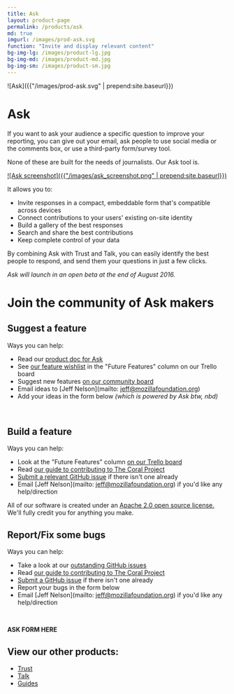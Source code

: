 ```yaml
---
title: Ask
layout: product-page
permalink: /products/ask
md: true
imgurl: /images/prod-ask.svg
function: "Invite and display relevant content"
bg-img-lg: /images/product-lg.jpg
bg-img-md: /images/product-md.jpg
bg-img-sm: /images/product-sm.jpg
---
```


![Ask]({{"/images/prod-ask.svg" | prepend:site.baseurl}})

# Ask 

If you want to ask your audience a specific question to improve your reporting, you can give out your email, ask people to use social media or the comments box, or use a third-party form/survey tool.

None of these are built for the needs of journalists. Our Ask tool is. 

[![Ask screenshot]({{"/images/ask_screenshot.png" | prepend:site.baseurl}})](/images/ask_screenshot.png "[IMAGE] A screenshot of the form builder screen of our Ask tool")

It allows you to:

* Invite responses in a compact, embeddable form that's compatible across devices
* Connect contributions to your users' existing on-site identity 
* Build a gallery of the best responses 
* Search and share the best contributions 
* Keep complete control of your data

By combining Ask with Trust and Talk, you can easily identify the best people to respond, and send them your questions in just a few clicks.

*Ask will launch in an open beta at the end of August 2016.* 
<br />


# Join the community of Ask makers

## Suggest a feature

Ways you can help:

* Read our [product doc for Ask](https://coralproject.net/product-ask/)
* See [our feature wishlist](https://trello.com/b/hAtt6ujX/ask) in the "Future Features" column on our Trello board
* Suggest new features [on our community board](https://community.coralproject.net/c/the-coral-project/product-ask)
* Email ideas to [Jeff Nelson](mailto: jeff@mozillafoundation.org)
* Add your ideas in the form below *(which is powered by Ask btw, nbd)*

<br />

## Build a feature

Ways you can help:

* Look at the "Future Features" column [on our Trello board](https://trello.com/b/hAtt6ujX/ask)
* Read [our guide to contributing to The Coral Project](http://coralprojectdocs.herokuapp.com/contribute/writing_code/)
* [Submit a relevant GitHub issue](http://coralprojectdocs.herokuapp.com/contribute/reporting_bugs/) if there isn't one already
* Email [Jeff Nelson](mailto: jeff@mozillafoundation.org) if you'd like any help/direction

All of our software is created under an [Apache 2.0 open source license.](http://www.apache.org/licenses/LICENSE-2.0) We'll fully credit you for anything you make. 

## Report/Fix some bugs

Ways you can help:

* Take a look at our [outstanding GitHub issues](https://github.com/coralproject/ask/issues)
* Read [our guide to contributing to The Coral Project](http://coralprojectdocs.herokuapp.com/contribute/writing_code/)
* [Submit a GitHub issue](http://coralprojectdocs.herokuapp.com/contribute/reporting_bugs/) if there isn't one already
* Report your bugs in the form below
* Email [Jeff Nelson](mailto: jeff@mozillafoundation.org) if you'd like any help/direction

<br />

**ASK FORM HERE**


## View our other products:
* [Trust](/products/trust.html)
* [Talk](/products/talk.html)
* [Guides](/products/guides.html)
